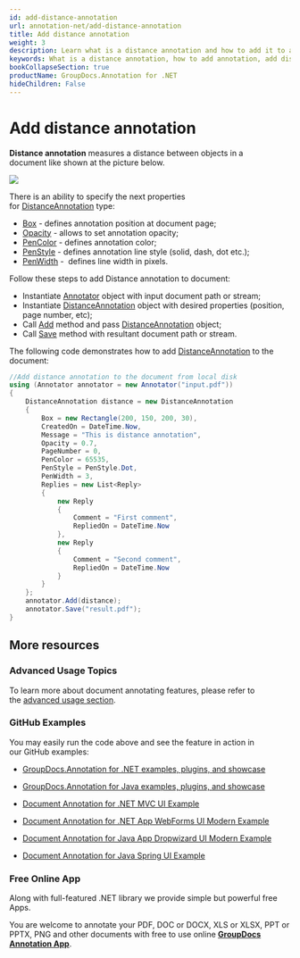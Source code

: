 ```yaml
---
id: add-distance-annotation
url: annotation-net/add-distance-annotation
title: Add distance annotation
weight: 3
description: Learn what is a distance annotation and how to add it to a document programmatically using GroupDocs.Annotation for .NET.
keywords: What is a distance annotation, how to add annotation, add distance annotation
bookCollapseSection: true
productName: GroupDocs.Annotation for .NET
hideChildren: False
---
```


# Add distance annotation

**Distance annotation** measures a distance between objects in a document like shown at the picture below. 

![](images/annotation-net/add-distance-annotation_0.png)

There is an ability to specify the next properties for [DistanceAnnotation](https://apireference.groupdocs.com/net/annotation/groupdocs.annotation.models.annotationmodels/distanceannotation) type:

*   [Box](https://apireference.groupdocs.com/annotation/net/groupdocs.annotation.models.annotationmodels/areaannotation/properties/box) - defines annotation position at document page;
*   [Opacity](https://apireference.groupdocs.com/annotation/net/groupdocs.annotation.models.annotationmodels/areaannotation/properties/opacity) - allows to set annotation opacity;
*   [PenColor](https://apireference.groupdocs.com/annotation/net/groupdocs.annotation.models.annotationmodels/areaannotation/properties/pencolor) - defines annotation color;
*   [PenStyle](https://apireference.groupdocs.com/annotation/net/groupdocs.annotation.models.annotationmodels/areaannotation/properties/penstyle) - defines annotation line style (solid, dash, dot etc.);
*   [PenWidth](https://apireference.groupdocs.com/annotation/net/groupdocs.annotation.models.annotationmodels/areaannotation/properties/penwidth) -  defines line width in pixels.

  
Follow these steps to add Distance annotation to document:  

*   Instantiate [Annotator](https://apireference.groupdocs.com/net/annotation/groupdocs.annotation/annotator) object with input document path or stream;
*   Instantiate [DistanceAnnotation](https://apireference.groupdocs.com/net/annotation/groupdocs.annotation.models.annotationmodels/distanceannotation) object with desired properties (position, page number, etc);
*   Call [Add](https://apireference.groupdocs.com/net/annotation/groupdocs.annotation/annotator/methods/add) method and pass [DistanceAnnotation](https://apireference.groupdocs.com/net/annotation/groupdocs.annotation.models.annotationmodels/distanceannotation) object;
*   Call [Save](https://apireference.groupdocs.com/net/annotation/groupdocs.annotation/annotator/methods/save/index) method with resultant document path or stream.  
      
    

The following code demonstrates how to add [DistanceAnnotation](https://apireference.groupdocs.com/net/annotation/groupdocs.annotation.models.annotationmodels/distanceannotation) to the document:

```csharp
//Add distance annotation to the document from local disk
using (Annotator annotator = new Annotator("input.pdf"))
{
	DistanceAnnotation distance = new DistanceAnnotation
    {
        Box = new Rectangle(200, 150, 200, 30),
        CreatedOn = DateTime.Now,
        Message = "This is distance annotation",
        Opacity = 0.7,
        PageNumber = 0,
        PenColor = 65535,
        PenStyle = PenStyle.Dot,
        PenWidth = 3,
        Replies = new List<Reply>
        {
        	new Reply
            {
            	Comment = "First comment",
                RepliedOn = DateTime.Now
            },
            new Reply
            {
            	Comment = "Second comment",
                RepliedOn = DateTime.Now
            }
        }
    };
    annotator.Add(distance);
    annotator.Save("result.pdf");
}
```

## More resources

### Advanced Usage Topics

To learn more about document annotating features, please refer to the [advanced usage section](Advanced%2Busage.html).

### GitHub Examples

You may easily run the code above and see the feature in action in our GitHub examples:

*   [GroupDocs.Annotation for .NET examples, plugins, and showcase](https://github.com/groupdocs-annotation/GroupDocs.Annotation-for-.NET)
    
*   [GroupDocs.Annotation for Java examples, plugins, and showcase](https://github.com/groupdocs-annotation/GroupDocs.Annotation-for-Java)
    
*   [Document Annotation for .NET MVC UI Example](https://github.com/groupdocs-annotation/GroupDocs.Annotation-for-.NET-MVC) 
    
*   [Document Annotation for .NET App WebForms UI Modern Example](https://github.com/groupdocs-annotation/GroupDocs.Annotation-for-.NET-WebForms)
    
*   [Document Annotation for Java App Dropwizard UI Modern Example](https://github.com/groupdocs-annotation/GroupDocs.Annotation-for-Java-Dropwizard)
    
*   [Document Annotation for Java Spring UI Example](https://github.com/groupdocs-annotation/GroupDocs.Annotation-for-Java-Spring)
    

### Free Online App

Along with full-featured .NET library we provide simple but powerful free Apps.

You are welcome to annotate your PDF, DOC or DOCX, XLS or XLSX, PPT or PPTX, PNG and other documents with free to use online **[GroupDocs Annotation App](https://products.groupdocs.app/annotation)**.
